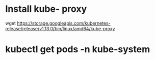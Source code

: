 # Install kube- proxy
wget https://storage.googleapis.com/kubernetes-release/release/v1.13.0/bin/linux/amd64/kube-proxy

# kubectl get pods -n kube-system
